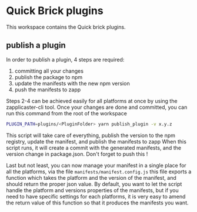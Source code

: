 # Quick Brick plugins

This workspace contains the Quick brick plugins.

## publish a plugin

In order to publish a plugin, 4 steps are required:

1. committing all your changes
2. publish the package to npm
3. update the manifests with the new npm version
4. push the manifests to zapp

Steps 2-4 can be achieved easily for all platforms at once by using the zapplicaster-cli tool.
Once your changes are done and committed, you can run this command from the root of the workspace

```bash
PLUGIN_PATH=plugins/<PluginFolder> yarn publish_plugin -v x.y.z
```

This script will take care of everything, publish the version to the npm registry, update the manifest, and publish the manifests to zapp
When this script runs, it will create a commit with the generated manifests, and the version change in package.json. Don't forget to push this !

Last but not least, you can now manage your manifest in a single place for all the platforms, via the file `manifests/manifest.config.js`
this file exports a function which takes the platform and the version of the manifest, and should return the proper json value. By default, you want to let the script handle the platform and versions properties of the manifests, but if you need to have specific settings for each platforms, it is very easy to amend the return value of this function so that it produces the manifests you want.
